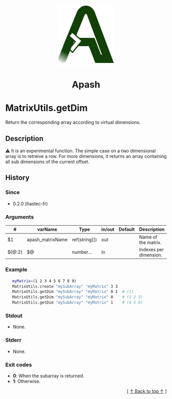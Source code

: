 
<div align='center' id='apash-top'>
  <a href='https://github.com/hastec-fr/apash'>
    <img alt='apash-logo' src='../../../../../../assets/apash-logo.svg'/>
  </a>

  # Apash
</div>


# MatrixUtils.getDim
Return the corresponding array according to virtual dimensions.
## Description
   ⚠️ It is an experimental function.
   The simple case on a two dimensional array is to retreive a row.
   For more dimensions, it returns an array containing all sub dimensions
   of the current offset.

## History
### Since
  * 0.2.0 (hastec-fr)

### Arguments
 | #      | varName          | Type          | in/out   | Default         | Description                          |
 |--------|------------------|---------------|----------|-----------------|--------------------------------------|
 | $1     | apash_matrixName | ref(string[]) | out      |                 | Name of the matrix.                  |
 | ${@:2} | $@               | number...     | in       |                 | Indexes per dimension.               |

### Example
 ```bash
    myMatrix=(1 2 3 4 5 6 7 8 9)
    MatrixUtils.create "mySubArray" "myMatrix" 3 3
    MatrixUtils.getDim "mySubArray" "myMatrix" 0 1  # (1)
    MatrixUtils.getDim "mySubArray" "myMatrix" 0    # (1 2 3)
    MatrixUtils.getDim "mySubArray" "myMatrix" 1    # (4 5 6)
 ```

### Stdout
  * None.
### Stderr
  * None.

### Exit codes
  * **0**: When the subarray is returned.
  * **1**: Otherwise.

  <div align='right'>[ <a href='#apash-top'>↑ Back to top ↑</a> ]</div>

